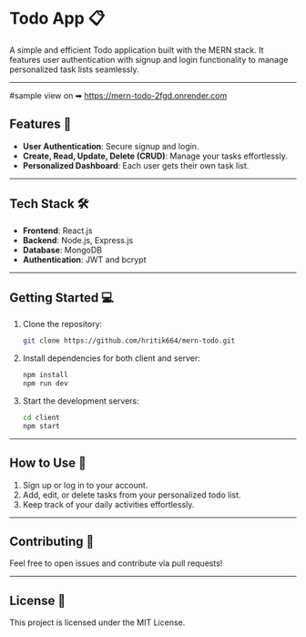 # Todo App 📋

A simple and efficient Todo application built with the MERN stack. It features user authentication with signup and login functionality to manage personalized task lists seamlessly.

---
#sample view on ➡
https://mern-todo-2fgd.onrender.com

## Features 🚀
- **User Authentication**: Secure signup and login.
- **Create, Read, Update, Delete (CRUD)**: Manage your tasks effortlessly.
- **Personalized Dashboard**: Each user gets their own task list.

---

## Tech Stack 🛠️
- **Frontend**: React.js
- **Backend**: Node.js, Express.js
- **Database**: MongoDB
- **Authentication**: JWT and bcrypt

---

## Getting Started 💻

1. Clone the repository:  
   ```bash
   git clone https://github.com/hritik664/mern-todo.git
   ```
2. Install dependencies for both client and server:  
   ```bash
   npm install
   npm run dev
   ```
3. Start the development servers:  
   ```bash
   cd client
   npm start
   ```

---

## How to Use 📝
1. Sign up or log in to your account.
2. Add, edit, or delete tasks from your personalized todo list.
3. Keep track of your daily activities effortlessly.

---

## Contributing 🤝
Feel free to open issues and contribute via pull requests!

---

## License 📜
This project is licensed under the MIT License.
